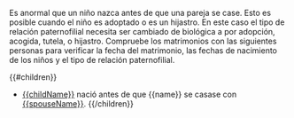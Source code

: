 Es anormal que un niño nazca antes de que una pareja se case. Esto es posible cuando el niño es adoptado o es un hijastro. En este caso el tipo de relación paternofilial necesita ser cambiado de biológica a por adopción, acogida, tutela, o hijastro. Compruebe los matrimonios con las siguientes personas para verificar la fecha del matrimonio, las fechas de nacimiento de los niños y el tipo de relación paternofilial.

{{#children}}
* [{{childName}}](https://familysearch.org/tree/person/{{childId}}/details) nació antes de que {{name}} se casase con [{{spouseName}}](https://familysearch.org/tree/person/{{spouseId}}/details).
{{/children}}